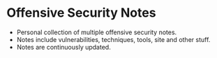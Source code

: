 # Offensive Security Notes

- Personal collection of multiple offensive security notes. 
- Notes include vulnerabilities, techniques, tools, site and other stuff. 
- Notes are continuously updated.
